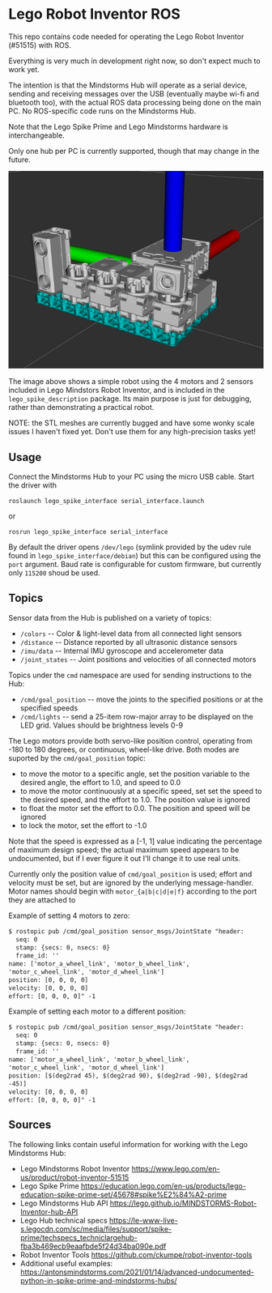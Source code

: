 Lego Robot Inventor ROS
=========================

This repo contains code needed for operating the Lego Robot Inventor (#51515)
with ROS.

Everything is very much in development right now, so don't expect much to
work yet.

The intention is that the Mindstorms Hub will operate as a serial device,
sending and receiving messages over the USB (eventually maybe wi-fi and
bluetooth too), with the actual ROS data processing being done on the main
PC.  No ROS-specific code runs on the Mindstorms Hub.

Note that the Lego Spike Prime and Lego Mindstorms hardware is interchangeable.

Only one hub per PC is currently supported, though that may change in the future.

![Basic URDF](doc/lego-urdf.png "Basic URDF")

The image above shows a simple robot using the 4 motors and 2 sensors included in Lego Mindstors Robot Inventor, and
is included in the `lego_spike_description` package.  Its main purpose is just for debugging, rather than
demonstrating a practical robot.

NOTE: the STL meshes are currently bugged and have some wonky scale issues I haven't fixed yet.  Don't use them for
any high-precision tasks yet!


Usage
--------

Connect the Mindstorms Hub to your PC using the micro USB cable.  Start the driver with
```
roslaunch lego_spike_interface serial_interface.launch
```
or
```
rosrun lego_spike_interface serial_interface
```

By default the driver opens `/dev/lego` (symlink provided by the udev rule found in `lego_spike_interface/debian`) but
this can be configured using the `port` argument.  Baud rate is configurable for custom firmware, but currently
only `115200` shoud be used.

Topics
--------

Sensor data from the Hub is published on a variety of topics:

- `/colors` -- Color & light-level data from all connected light sensors
- `/distance` -- Distance reported by all ultrasonic distance sensors
- `/imu/data` -- Internal IMU gyroscope and accelerometer data
- `/joint_states` -- Joint positions and velocities of all connected motors

Topics under the `cmd` namespace are used for sending instructions to the Hub:
- `/cmd/goal_position` -- move the joints to the specified positions or at the specified speeds
- `/cmd/lights` -- send a 25-item row-major array to be displayed on the LED grid. Values should be brightness levels 0-9

The Lego motors provide both servo-like position control, operating from -180 to 180 degrees, or continuous, wheel-like
drive.  Both modes are suported by the `cmd/goal_position` topic:

- to move the motor to a specific angle, set the position variable to the desired angle, the effort to 1.0, and speed to 0.0
- to move the motor continuously at a specific speed, set set the speed to the desired speed, and the effort to 1.0. The position value is ignored
- to float the motor set the effort to 0.0. The position and speed will be ignored
- to lock the motor, set the effort to -1.0

Note that the speed is expressed as a [-1, 1] value indicating the percentage of maximum design speed; the actual maximum
speed appears to be undocumented, but if I ever figure it out I'll change it to use real units.

Currently only the position value of `cmd/goal_position` is used; effort and velocity must be set, but are ignored by
the underlying message-handler.  Motor names should begin with `motor_{a|b|c|d|e|f}` according to the port they are
attached to

Example of setting 4 motors to zero:
```
$ rostopic pub /cmd/goal_position sensor_msgs/JointState "header:
  seq: 0
  stamp: {secs: 0, nsecs: 0}
  frame_id: ''
name: ['motor_a_wheel_link', 'motor_b_wheel_link', 'motor_c_wheel_link', 'motor_d_wheel_link']
position: [0, 0, 0, 0]
velocity: [0, 0, 0, 0]
effort: [0, 0, 0, 0]" -1
```

Example of setting each motor to a different position:
```
$ rostopic pub /cmd/goal_position sensor_msgs/JointState "header:
  seq: 0
  stamp: {secs: 0, nsecs: 0}
  frame_id: ''
name: ['motor_a_wheel_link', 'motor_b_wheel_link', 'motor_c_wheel_link', 'motor_d_wheel_link']
position: [$(deg2rad 45), $(deg2rad 90), $(deg2rad -90), $(deg2rad -45)]
velocity: [0, 0, 0, 0]
effort: [0, 0, 0, 0]" -1
```

Sources
---------

The following links contain useful information for working with the Lego Mindstorms Hub:

- Lego Mindstorms Robot Inventor https://www.lego.com/en-us/product/robot-inventor-51515
- Lego Spike Prime https://education.lego.com/en-us/products/lego-education-spike-prime-set/45678#spike%E2%84%A2-prime
- Lego Mindstorms Hub API https://lego.github.io/MINDSTORMS-Robot-Inventor-hub-API
- Lego Hub technical specs https://le-www-live-s.legocdn.com/sc/media/files/support/spike-prime/techspecs_techniclargehub-fba3b469ecb9eaafbde5f24d34ba090e.pdf
- Robot Inventor Tools https://github.com/ckumpe/robot-inventor-tools
- Additional useful examples: https://antonsmindstorms.com/2021/01/14/advanced-undocumented-python-in-spike-prime-and-mindstorms-hubs/
